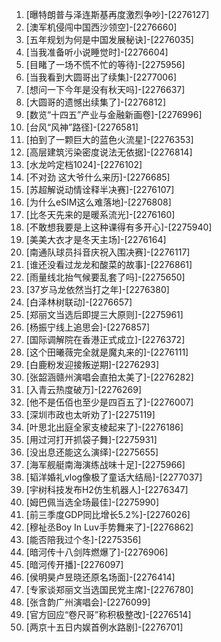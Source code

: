 
1. [曝特朗普与泽连斯基再度激烈争吵]-[2276127]
1. [澳军机侵闯中国西沙领空]-[2276660]
1. [五年规划为何是中国发展秘诀]-[2276035]
1. [当我准备听小说睡觉时]-[2276604]
1. [目睹了一场不慌不忙的等待]-[2275956]
1. [当我看到大圆哥出了续集]-[2277006]
1. [想问一下今年是没有秋天吗]-[2276637]
1. [大圆哥的遗憾出续集了]-[2276812]
1. [数览“十四五”产业与金融新画卷]-[2276996]
1. [台风“风神”路径]-[2276581]
1. [拍到了一颗巨大的蓝色火流星]-[2276353]
1. [高层建筑污染密度说法无依据]-[2276814]
1. [水龙吟定档1024]-[2276102]
1. [不对劲 这大爷什么来历]-[2276685]
1. [苏超解说动情诠释半决赛]-[2276107]
1. [为什么eSIM这么难落地]-[2276808]
1. [比冬天先来的是暖系流光]-[2276160]
1. [不敢想我要是上这种课得有多开心]-[2275940]
1. [美美大衣才是冬天主场]-[2276164]
1. [南通队球员抖音庆祝入围决赛]-[2276117]
1. [谁还没看过龙龙和酸菜的故事]-[2276861]
1. [雨量线北抬气候要乱套了吗]-[2275650]
1. [37岁马龙依然当打之年]-[2276380]
1. [白泽林树联动]-[2276657]
1. [郑丽文当选后即提三大原则]-[2275961]
1. [杨振宁线上追思会]-[2276857]
1. [国际调解院在香港正式成立]-[2276372]
1. [这个田曦薇完全就是魔丸来的]-[2276111]
1. [白鹿粉发迎接叛逆期]-[2276293]
1. [张韶涵赣州演唱会直拍太美了]-[2276282]
1. [入青云热度破万]-[2276269]
1. [他不是伍佰也至少是四百五了]-[2276007]
1. [深圳市政也太听劝了]-[2275119]
1. [叶思北出庭全家支棱起来了]-[2276186]
1. [用过河打开抓袋子舞]-[2275931]
1. [没出息还能这么演绎]-[2275655]
1. [海军舰艇南海演练战味十足]-[2275966]
1. [韬洋婚礼vlog像极了童话大结局]-[2277037]
1. [宇树科技发布H2仿生机器人]-[2276347]
1. [姆巴佩当选全场最佳]-[2275990]
1. [前三季度GDP同比增长5.2%]-[2276026]
1. [穆祉丞Boy In Luv手势舞来了]-[2276862]
1. [能否陪我过个冬]-[2275356]
1. [暗河传十八剑阵燃爆了]-[2276906]
1. [暗河传开播]-[2276097]
1. [侯明昊卢昱晓还原名场面]-[2276414]
1. [专家谈郑丽文当选国民党主席]-[2276780]
1. [张含韵广州演唱会]-[2276099]
1. [官方回应“卷尺哥”称积极整改]-[2276514]
1. [两京十五日内娱首例水路剧]-[2276701]